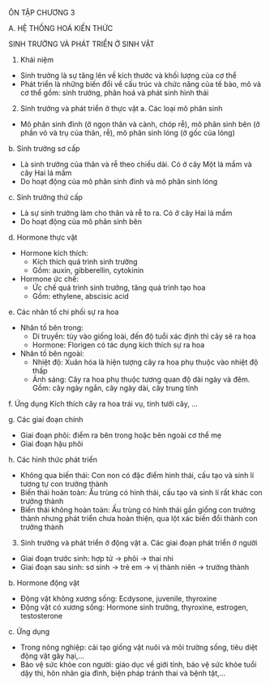 ÔN TẬP CHƯƠNG 3

A. HỆ THỐNG HOÁ KIẾN THỨC

SINH TRƯỞNG VÀ PHÁT TRIỂN Ở SINH VẬT

1. Khái niệm
- Sinh trưởng là sự tăng lên về kích thước và khối lượng của cơ thể
- Phát triển là những biến đổi về cấu trúc và chức năng của tế bào, mô và cơ thể gồm: sinh trưởng, phân hoá và phát sinh hình thái

2. Sinh trưởng và phát triển ở thực vật
a. Các loại mô phân sinh
- Mô phân sinh đỉnh (ở ngọn thân và cành, chóp rễ), mô phân sinh bên (ở phần vỏ và trụ của thân, rễ), mô phân sinh lóng (ở gốc của lóng)

b. Sinh trưởng sơ cấp
- Là sinh trưởng của thân và rễ theo chiều dài. Có ở cây Một lá mầm và cây Hai lá mầm
- Do hoạt động của mô phân sinh đỉnh và mô phân sinh lóng

c. Sinh trưởng thứ cấp
- Là sự sinh trưởng làm cho thân và rễ to ra. Có ở cây Hai lá mầm
- Do hoạt động của mô phân sinh bên

d. Hormone thực vật
- Hormone kích thích:
  + Kích thích quá trình sinh trưởng
  + Gồm: auxin, gibberellin, cytokinin
- Hormone ức chế:
  + Ức chế quá trình sinh trưởng, tăng quá trình tạo hoa
  + Gồm: ethylene, abscisic acid

e. Các nhân tố chi phối sự ra hoa
- Nhân tố bên trong:
  + Di truyền: tùy vào giống loài, đến độ tuổi xác định thì cây sẽ ra hoa
  + Hormone: Florigen có tác dụng kích thích sự ra hoa
- Nhân tố bên ngoài:
  + Nhiệt độ: Xuân hóa là hiện tượng cây ra hoa phụ thuộc vào nhiệt độ thấp
  + Ánh sáng: Cây ra hoa phụ thuộc tương quan độ dài ngày và đêm. Gồm: cây ngày ngắn, cây ngày dài, cây trung tính

f. Ứng dụng
Kích thích cây ra hoa trái vụ, tinh tưới cây, ...

g. Các giai đoạn chính
- Giai đoạn phôi: điểm ra bên trong hoặc bên ngoài cơ thể mẹ
- Giai đoạn hậu phôi

h. Các hình thức phát triển
- Không qua biến thái: Con non có đặc điểm hình thái, cấu tạo và sinh lí tương tự con trưởng thành
- Biến thái hoàn toàn: Ấu trùng có hình thái, cấu tạo và sinh lí rất khác con trưởng thành
- Biến thái không hoàn toàn: Ấu trùng có hình thái gần giống con trưởng thành nhưng phát triển chưa hoàn thiện, qua lột xác biến đổi thành con trưởng thành

3. Sinh trưởng và phát triển ở động vật
a. Các giai đoạn phát triển ở người
- Giai đoạn trước sinh: hợp tử → phôi → thai nhi
- Giai đoạn sau sinh: sơ sinh → trẻ em → vị thành niên → trưởng thành

b. Hormone động vật
- Động vật không xương sống: Ecdysone, juvenile, thyroxine
- Động vật có xương sống: Hormone sinh trưởng, thyroxine, estrogen, testosterone

c. Ứng dụng
- Trong nông nghiệp: cải tạo giống vật nuôi và môi trường sống, tiêu diệt động vật gây hại,...
- Bảo vệ sức khỏe con người: giáo dục về giới tính, bảo vệ sức khỏe tuổi dậy thì, hôn nhân gia đình, biện pháp tránh thai và bệnh tật,...